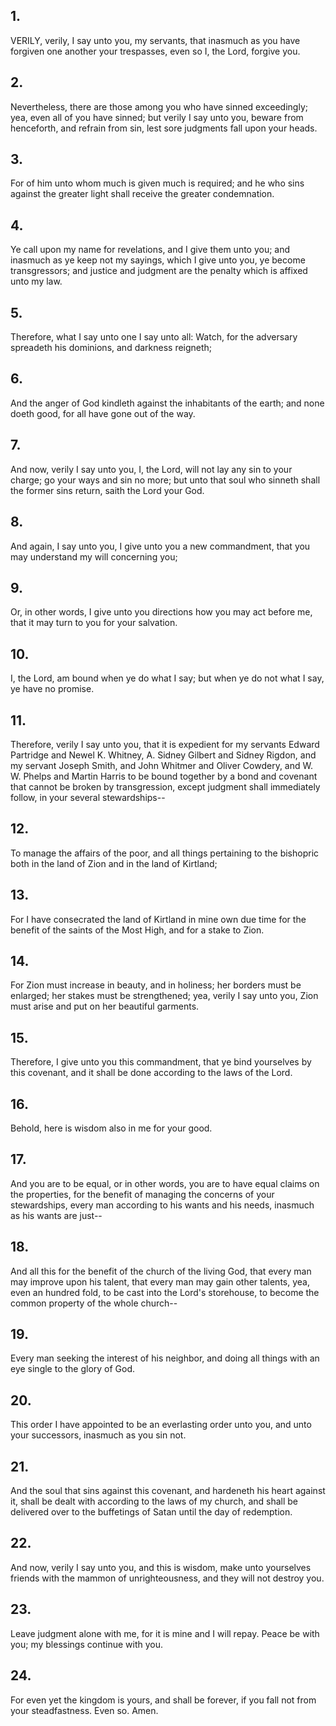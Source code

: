 ## 1.
VERILY, verily, I say unto you, my servants, that inasmuch as you have forgiven one another your trespasses, even so I, the Lord, forgive you.
## 2.
Nevertheless, there are those among you who have sinned exceedingly; yea, even all of you have sinned; but verily I say unto you, beware from henceforth, and refrain from sin, lest sore judgments fall upon your heads.
## 3.
For of him unto whom much is given much is required; and he who sins against the greater light shall receive the greater condemnation.
## 4.
Ye call upon my name for revelations, and I give them unto you; and inasmuch as ye keep not my sayings, which I give unto you, ye become transgressors; and justice and judgment are the penalty which is affixed unto my law.
## 5.
Therefore, what I say unto one I say unto all: Watch, for the adversary spreadeth his dominions, and darkness reigneth;
## 6.
And the anger of God kindleth against the inhabitants of the earth; and none doeth good, for all have gone out of the way.
## 7.
And now, verily I say unto you, I, the Lord, will not lay any sin to your charge; go your ways and sin no more; but unto that soul who sinneth shall the former sins return, saith the Lord your God.
## 8.
And again, I say unto you, I give unto you a new commandment, that you may understand my will concerning you;
## 9.
Or, in other words, I give unto you directions how you may act before me, that it may turn to you for your salvation.
## 10.
I, the Lord, am bound when ye do what I say; but when ye do not what I say, ye have no promise.
## 11.
Therefore, verily I say unto you, that it is expedient for my servants Edward Partridge and Newel K. Whitney, A. Sidney Gilbert and Sidney Rigdon, and my servant Joseph Smith, and John Whitmer and Oliver Cowdery, and W. W. Phelps and Martin Harris to be bound together by a bond and covenant that cannot be broken by transgression, except judgment shall immediately follow, in your several stewardships--
## 12.
To manage the affairs of the poor, and all things pertaining to the bishopric both in the land of Zion and in the land of Kirtland;
## 13.
For I have consecrated the land of Kirtland in mine own due time for the benefit of the saints of the Most High, and for a stake to Zion.
## 14.
For Zion must increase in beauty, and in holiness; her borders must be enlarged; her stakes must be strengthened; yea, verily I say unto you, Zion must arise and put on her beautiful garments.
## 15.
Therefore, I give unto you this commandment, that ye bind yourselves by this covenant, and it shall be done according to the laws of the Lord.
## 16.
Behold, here is wisdom also in me for your good.
## 17.
And you are to be equal, or in other words, you are to have equal claims on the properties, for the benefit of managing the concerns of your stewardships, every man according to his wants and his needs, inasmuch as his wants are just--
## 18.
And all this for the benefit of the church of the living God, that every man may improve upon his talent, that every man may gain other talents, yea, even an hundred fold, to be cast into the Lord's storehouse, to become the common property of the whole church--
## 19.
Every man seeking the interest of his neighbor, and doing all things with an eye single to the glory of God.
## 20.
This order I have appointed to be an everlasting order unto you, and unto your successors, inasmuch as you sin not.
## 21.
And the soul that sins against this covenant, and hardeneth his heart against it, shall be dealt with according to the laws of my church, and shall be delivered over to the buffetings of Satan until the day of redemption.
## 22.
And now, verily I say unto you, and this is wisdom, make unto yourselves friends with the mammon of unrighteousness, and they will not destroy you.
## 23.
Leave judgment alone with me, for it is mine and I will repay. Peace be with you; my blessings continue with you.
## 24.
For even yet the kingdom is yours, and shall be forever, if you fall not from your steadfastness. Even so. Amen.
